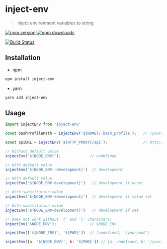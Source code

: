 # inject-env
> Inject environment variables to string

[![npm version](https://img.shields.io/npm/v/inject-env.svg)](https://npmjs.org/package/inject-env)
[![npm downloads](https://img.shields.io/npm/dm/inject-env.svg)](https://npmjs.org/package/inject-env)


[![Build Status](https://travis-ci.org/kimxogus/inject-env.svg?branch=master)](https://travis-ci.org/kimxogus/inject-env)

## Installation
- npm
```bash
npm install inject-env
```

- yarn
```bash
yarn add inject-env
```

## Usage
```js
import injectEnv from 'inject-env'

const bashProfilePath = injectEnv('${HOME}/.bash_profile');   // /your/home/.bash_profile

const apiURL = injectEnv('${HTTP_PROXY}/api');                // http://proxy.url/api

// Without default value
injectEnv('${NODE_ENV}');             // undefined

// With default value
injectEnv('${NODE_ENV:-development}')  // development

// With default value
injectEnv('${NODE_ENV-development}')   // development if unset

// With substitution value
injectEnv('${NODE_ENV:+development}')  // development if value set

// With substitution value
injectEnv('${NODE_ENV+development}')   // development if set

// Does not work without '{' and '}' characters!
injectEnv('$NODE_ENV');               // $NODE_ENV

injectEnv(['${NODE_ENV}', '${PWD}'])  // [undefined, '/your/pwd']

injectEnv({a: '${NODE_ENV}', b: '${PWD}'}) // {a: undefined, b: '/your/pwd'}
```
